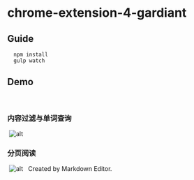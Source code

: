 #   chrome-extension-4-gardiant
##  Guide
```
  npm install
  gulp watch
```

##  Demo
​
###  内容过滤与单词查询
​
![alt](https://cloud.githubusercontent.com/assets/5905726/17762655/38ca59ac-6545-11e6-9cf2-3e96cbb017a6.gif)
​
​
###  分页阅读
​
![alt](https://cloud.githubusercontent.com/assets/5905726/17762654/38c4b150-6545-11e6-8d1e-28739e49b429.gif)
​
​
Created by Markdown Editor.

